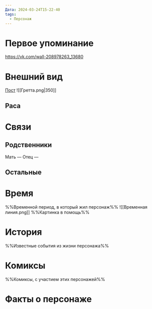 ```yaml
---
Дата: 2024-03-24T15-22-40
tags:
  - Персонаж
---
```

# Первое упоминание
https://vk.com/wall-208978263_13680
# Внешний вид
[Пост](https://vk.com/wall-208978263_19222)
![[Гретта.png|350]]
## Раса
# Связи
## Родственники
Мать —
Отец — 
## Остальные 
# Время
%%Временной период, в который жил персонаж%%
![[Временная линия.png]]
%%Картинка в помощь%%
# История
%%Известные события из жизни персонажа%%
# Комиксы
%%Комиксы, с участием этих персонажей%%
# Факты о персонаже